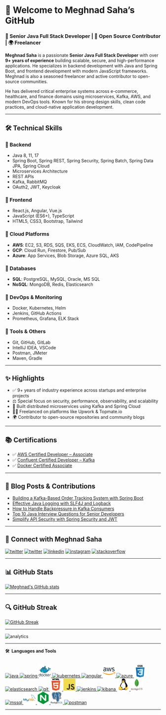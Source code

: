 

# 👋 Welcome to Meghnad Saha’s GitHub

### 💼 Senior Java Full Stack Developer | 🧠 Open Source Contributor | 🌍 Freelancer

**Meghnad Saha** is a passionate **Senior Java Full Stack Developer** with over **9+ years of experience** building scalable, secure, and high-performance applications. He specializes in backend development with Java and Spring Boot, and frontend development with modern JavaScript frameworks. Meghnad is also a seasoned freelancer and active contributor to open-source communities.

He has delivered critical enterprise systems across e-commerce, healthcare, and finance domains using microservices, Kafka, AWS, and modern DevOps tools. Known for his strong design skills, clean code practices, and cloud-native application development.

---

## 🛠️ Technical Skills

### 🔹 Backend

* Java 8, 11, 17
* Spring Boot, Spring REST, Spring Security, Spring Batch, Spring Data JPA, Spring Cloud
* Microservices Architecture
* REST APIs
* Kafka, RabbitMQ
* OAuth2, JWT, Keycloak

### 🔹 Frontend

* React.js, Angular, Vue.js
* JavaScript (ES6+), TypeScript
* HTML5, CSS3, Bootstrap, Tailwind

### 🔹 Cloud Platforms

* **AWS**: EC2, S3, RDS, SQS, EKS, ECS, CloudWatch, IAM, CodePipeline
* **GCP**: Cloud Run, Firestore, Pub/Sub
* **Azure**: App Services, Blob Storage, Azure SQL, AKS

### 🔹 Databases

* **SQL**: PostgreSQL, MySQL, Oracle, MS SQL
* **NoSQL**: MongoDB, Redis, Elasticsearch

### 🔹 DevOps & Monitoring

* Docker, Kubernetes, Helm
* Jenkins, GitHub Actions
* Prometheus, Grafana, ELK Stack

### 🔹 Tools & Others

* Git, GitHub, GitLab
* IntelliJ IDEA, VSCode
* Postman, JMeter
* Maven, Gradle

---

## ✨ Highlights

* ✅ 9+ years of industry experience across startups and enterprise projects
* ⚖️ Special focus on security, performance, observability, and scalability
* 🔁 Built distributed microservices using Kafka and Spring Cloud
* 👨‍💻 Freelanced on platforms like Upwork & Topmate.io
* 🌍 Contributor to open-source repositories and community blogs

---

## 📚 Certifications

* ✅ [AWS Certified Developer – Associate](https://www.credly.com/badges/a447404c-d253-41c5-bec2-ae3ab170c67e)
* ✅ [Confluent Certified Developer – Kafka](https://certificates.confluent.io/e63cedf4-56fa-48f4-b6f5-14eba425b734#acc.6hyV0okL)
* ✅ [Docker Certified Associate](https://certification.mirantis.com/3f636ad1-72d3-45a0-87e2-8dcad1aa205e#acc.YsDNeGZ4)

---

## 📕 Blog Posts & Contributions

<!-- BLOG-POST-LIST:START -->

* [Building a Kafka-Based Order Tracking System with Spring Boot](https://meghnadsaha.dev/blog/kafka-order-tracking)
* [Effective Java Logging with SLF4J and Logback](https://meghnadsaha.dev/blog/java-logging-best-practices)
* [How to Handle Backpressure in Kafka Consumers](https://meghnadsaha.dev/blog/kafka-backpressure)
* [Top 10 Java Interview Questions for Senior Developers](https://meghnadsaha.dev/blog/java-interview-questions)
* [Simplify API Security with Spring Security and JWT](https://meghnadsaha.dev/blog/spring-security-jwt)

<!-- BLOG-POST-LIST:END -->

---

## 🔗 Connect with Meghnad Saha


<p align="left">


  <a href="https://wa.me/9190462222?text=Hello%2C%20I%20hope%20you're%20doing%20well.%20I'm%20reaching%20out%20to%20discuss%20a%20freelance%20opportunity%20for%20a%20Java%20Backend%20or%20Fullstack%20Developer%20with%20experience%20in%20Spring%20Boot%2C%20React%2C%20Next.js%2C%20Angular%2C%20AWS%2C%20Kafka%2C%20Docker%2C%20and%20Kubernetes.%20Please%20let%20me%20know%20if%20you%20are%20currently%20available%20and%20open%20to%20discussing%20further.%20Thank%20you." target="_blank">
<img src="https://raw.githubusercontent.com/rahuldkjain/github-profile-readme-generator/master/src/images/icons/Social/whatsapp.svg" alt="twitter" height="30" width="40" /></a>
<a href="https://twitter.com/meghnadsahadev" target="_blank"><img src="https://raw.githubusercontent.com/rahuldkjain/github-profile-readme-generator/master/src/images/icons/Social/twitter.svg" alt="twitter" height="30" width="40" /></a>
<a href="https://linkedin.com/in/meghnadsaha" target="_blank"><img src="https://raw.githubusercontent.com/rahuldkjain/github-profile-readme-generator/master/src/images/icons/Social/linked-in-alt.svg" alt="linkedin" height="30" width="40" /></a>
<a href="https://instagram.com/meghnad.codes" target="_blank"><img src="https://raw.githubusercontent.com/rahuldkjain/github-profile-readme-generator/master/src/images/icons/Social/instagram.svg" alt="instagram" height="30" width="40" /></a>
<a href="https://stackoverflow.com/users/12345678/meghnadsaha" target="_blank"><img src="https://raw.githubusercontent.com/rahuldkjain/github-profile-readme-generator/master/src/images/icons/Social/stack-overflow.svg" alt="stackoverflow" height="30" width="40" /></a>
</p>



---

## 📊 GitHub Stats

[![Meghnad's GitHub stats](https://github-readme-stats.vercel.app/api?username=meghnadsaha\&show_icons=true\&theme=radical)](https://github.com/anuraghazra/github-readme-stats)

---

## 🔍 GitHub Streak

[![GitHub Streak](http://github-readme-streak-stats.herokuapp.com?user=meghnadsaha\&theme=dark)](https://git.io/streak-stats)

---

<img alt='analytics' src='https://profile-counter.glitch.me/meghnadsaha/count.svg' width='0px'>

---
  

  <summary><b>🛠️&nbsp;&nbsp;Languages&nbsp;and&nbsp;Tools</b></summary>
  <br/>
  <p align="left"> <a href="https://java.com" target="_blank"> <img src="https://www.vectorlogo.zone/logos/java/java-icon.svg" alt="java" width="40" height="40"/> </a><a href="https://springframework.io" target="_blank"> <img src="https://www.vectorlogo.zone/logos/springio/springio-ar21.svg" alt="spring" width="80" height="40"/> </a>  <a href="https://www.docker.com/" target="_blank"> <img src="https://raw.githubusercontent.com/devicons/devicon/master/icons/docker/docker-original-wordmark.svg" alt="docker" width="40" height="40"/> </a><a href="https://kubernetes.io" target="_blank"> <img src="https://www.vectorlogo.zone/logos/kubernetes/kubernetes-icon.svg" alt="kubernetes" width="40" height="40"/> </a> <a href="https://angular.io" target="_blank"> <img src="https://angular.io/assets/images/logos/angular/angular.svg" alt="angular" width="40" height="40"/> </a> <a href="https://aws.amazon.com" target="_blank"> <img src="https://raw.githubusercontent.com/devicons/devicon/master/icons/amazonwebservices/amazonwebservices-original-wordmark.svg" alt="aws" width="40" height="40"/> </a> <a href="https://azure.microsoft.com/en-in/" target="_blank"> <img src="https://www.vectorlogo.zone/logos/microsoft_azure/microsoft_azure-icon.svg" alt="azure" width="40" height="40"/> </a> <a href="https://www.w3schools.com/css/" target="_blank"> <img src="https://raw.githubusercontent.com/devicons/devicon/master/icons/css3/css3-original-wordmark.svg" alt="css3" width="40" height="40"/> </a> <a href="https://www.elastic.co" target="_blank"> <img src="https://www.vectorlogo.zone/logos/elastic/elastic-icon.svg" alt="elasticsearch" width="40" height="40"/> </a> <a href="https://git-scm.com/" target="_blank"> <img src="https://www.vectorlogo.zone/logos/git-scm/git-scm-icon.svg" alt="git" width="40" height="40"/> </a> <a href="https://www.w3.org/html/" target="_blank"> <img src="https://raw.githubusercontent.com/devicons/devicon/master/icons/html5/html5-original-wordmark.svg" alt="html5" width="40" height="40"/> </a><a href="https://developer.mozilla.org/en-US/docs/Web/JavaScript" target="_blank"> <img src="https://raw.githubusercontent.com/devicons/devicon/master/icons/javascript/javascript-original.svg" alt="javascript" width="40" height="40"/> </a>  <a href="https://www.jenkins.io" target="_blank"> <img src="https://www.vectorlogo.zone/logos/jenkins/jenkins-icon.svg" alt="jenkins" width="40" height="40"/> </a>  <a href="https://www.elastic.co/kibana" target="_blank"> <img src="https://www.vectorlogo.zone/logos/elasticco_kibana/elasticco_kibana-icon.svg" alt="kibana" width="40" height="40"/> </a>  <a href="https://www.linux.org/" target="_blank"> <img src="https://raw.githubusercontent.com/devicons/devicon/master/icons/linux/linux-original.svg" alt="linux" width="40" height="40"/> </a> <a href="https://www.mongodb.com/" target="_blank"> <img src="https://raw.githubusercontent.com/devicons/devicon/master/icons/mongodb/mongodb-original-wordmark.svg" alt="mongodb" width="40" height="40"/> </a> <a href="https://www.microsoft.com/en-us/sql-server" target="_blank"> <img src="https://www.svgrepo.com/show/303229/microsoft-sql-server-logo.svg" alt="mssql" width="40" height="40"/> </a> <a href="https://www.mysql.com/" target="_blank"> <img src="https://raw.githubusercontent.com/devicons/devicon/master/icons/mysql/mysql-original-wordmark.svg" alt="mysql" width="40" height="40"/> </a> <a href="https://www.nginx.com" target="_blank"> <img src="https://raw.githubusercontent.com/devicons/devicon/master/icons/nginx/nginx-original.svg" alt="nginx" width="40" height="40"/> </a>  <a href="https://www.postgresql.org" target="_blank"> <img src="https://raw.githubusercontent.com/devicons/devicon/master/icons/postgresql/postgresql-original-wordmark.svg" alt="postgresql" width="40" height="40"/> </a> <a href="https://postman.com" target="_blank"> <img src="https://www.vectorlogo.zone/logos/getpostman/getpostman-icon.svg" alt="postman" width="40" height="40"/> </a> </p>


  ---


